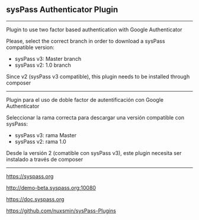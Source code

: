 ## sysPass Authenticator Plugin

----------------

Plugin to use two factor based authentication with Google Authenticator

Please, select the correct branch in order to download a sysPass compatible version:

* sysPass v3: Master branch
* sysPass v2: 1.0 branch 

Since v2 (sysPass v3 compatible), this plugin needs to be installed through composer

----------------

Plugin para el uso de doble factor de autentificación con Google Authenticator

Seleccionar la rama correcta para descargar una versión compatible con sysPass:

* sysPass v3: rama Master
* sysPass v2: rama 1.0

Desde la versión 2 (comatible con sysPass v3), este plugin necesita ser instalado a través de composer

----------------

https://syspass.org

http://demo-beta.syspass.org:10080

https://doc.syspass.org

https://github.com/nuxsmin/sysPass-Plugins
